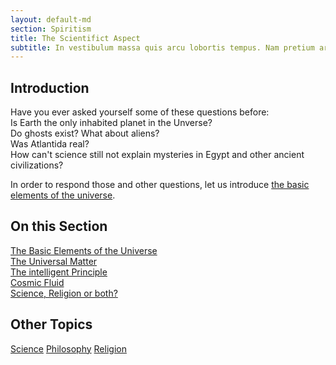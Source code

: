 ```yaml
---
layout: default-md
section: Spiritism
title: The Scientifict Aspect
subtitle: In vestibulum massa quis arcu lobortis tempus. Nam pretium arcu in odio vulputate luctus.
---
```


## Introduction
Have you ever asked yourself some of these questions before:  
Is Earth the only inhabited planet in the Unverse?  
Do ghosts exist? What about aliens?  
Was Atlantida real?  
How can't science still not explain mysteries in Egypt and other ancient civilizations?  

In order to respond those and other questions, let us introduce [the basic elements of the universe](basic-elements).



## On this Section
[The Basic Elements of the Universe](basic-elements)  
[The Universal Matter](Matter)  
[The intelligent Principle](Matter)  
[Cosmic Fluid](cosmic-fluid)  
[Science, Religion or both?](and-religion)  



## Other Topics
<a href="../science/" class="button">Science</a>
<a href="../philosophy/" class="button">Philosophy</a>
<a href="../religion/" class="button">Religion</a>

